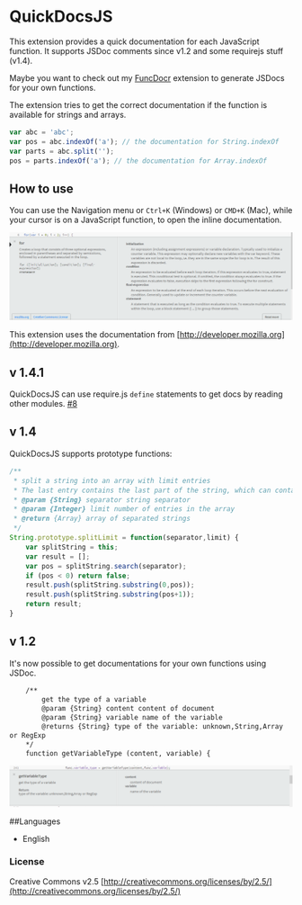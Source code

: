 # QuickDocsJS
This extension provides a quick documentation for each JavaScript function.
It supports JSDoc comments since v1.2 and some requirejs stuff (v1.4).

Maybe you want to check out my [FuncDocr](https://github.com/Wikunia/brackets-FuncDocr) extension to generate JSDocs for your own functions.

The extension tries to get the correct documentation if the function is available for strings and arrays.

```javascript
var abc = 'abc';
var pos = abc.indexOf('a'); // the documentation for String.indexOf 
var parts = abc.split('');
pos = parts.indexOf('a'); // the documentation for Array.indexOf
```

## How to use
You can use the Navigation menu or ```Ctrl+K``` (Windows) or ```CMD+K``` (Mac), while your cursor is on a JavaScript function, to open the inline documentation.

![Example](image/example.png?raw=true)

This extension uses the documentation from [http://developer.mozilla.org](http://developer.mozilla.org).

## v 1.4.1
QuickDocsJS can use require.js `define` statements to get docs by reading other modules.
[#8](../../issues/8)


## v 1.4
QuickDocsJS supports prototype functions:
```javascript
/**
 * split a string into an array with limit entries
 * The last entry contains the last part of the string, which can contain the separator)
 * @param {String} separator string separator
 * @param {Integer} limit number of entries in the array
 * @return {Array} array of separated strings
 */
String.prototype.splitLimit = function(separator,limit) {
	var splitString = this;
	var result = [];
	var pos = splitString.search(separator);
	if (pos < 0) return false;
	result.push(splitString.substring(0,pos));
	result.push(splitString.substring(pos+1));
	return result;
}


```

## v 1.2
It's now possible to get documentations for your own functions using JSDoc.
```
    /**
        get the type of a variable
        @param {String} content content of document
        @param {String} variable name of the variable
        @returns {String} type of the variable: unknown,String,Array or RegExp
    */
    function getVariableType (content, variable) {
```

![User functions](image/user_func.png?raw=true)



##Languages
+ English

### License
Creative Commons v2.5
[http://creativecommons.org/licenses/by/2.5/](http://creativecommons.org/licenses/by/2.5/)
